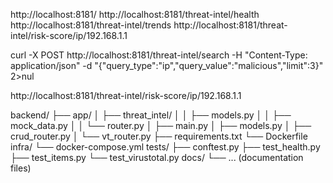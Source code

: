 http://localhost:8181/
http://localhost:8181/threat-intel/health
http://localhost:8181/threat-intel/trends
http://localhost:8181/threat-intel/risk-score/ip/192.168.1.1

curl -X POST http://localhost:8181/threat-intel/search -H "Content-Type: application/json" -d "{\"query_type\":\"ip\",\"query_value\":\"malicious\",\"limit\":3}" 2>nul

http://localhost:8181/threat-intel/risk-score/ip/192.168.1.1

backend/
├── app/
│ ├── threat_intel/
│ │ ├── models.py
│ │ ├── mock_data.py
│ │ └── router.py
│ ├── main.py
│ ├── models.py
│ ├── crud_router.py
│ └── vt_router.py
├── requirements.txt
└── Dockerfile
infra/
└── docker-compose.yml
tests/
├── conftest.py
├── test_health.py
├── test_items.py
└── test_virustotal.py
docs/
└── ... (documentation files)
